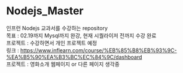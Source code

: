 # Nodejs_Master
인프런 Nodejs 교과서를 수강하는 repository<br>
목표 : 02.19까지 Mysql까지 완강, 현재 시퀄라이저 전까지 수강 완료<br>
프로젝트 : 수강하면서 개인 프로젝트 예정<br>
링크 : https://www.inflearn.com/course/%EB%85%B8%EB%93%9C-%EA%B5%90%EA%B3%BC%EC%84%9C/dashboard<br>
프로젝트 : 영화소개 웹페이지 or 다른 페이지 생각중<br>